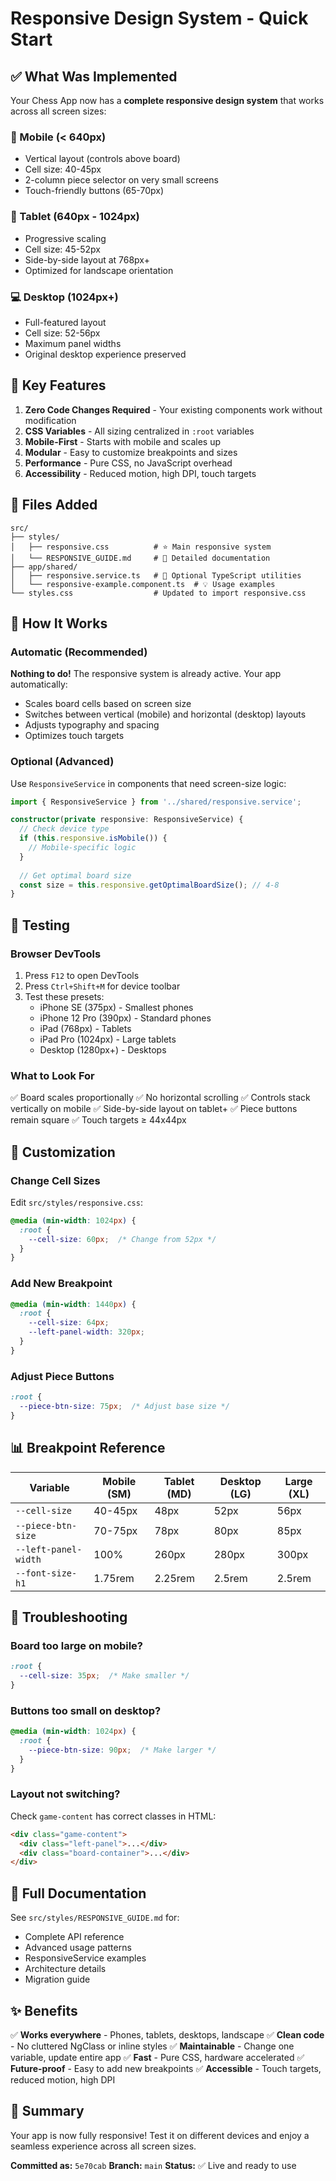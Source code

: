# Responsive Design System - Quick Start

## ✅ What Was Implemented

Your Chess App now has a **complete responsive design system** that works across all screen sizes:

### 📱 Mobile (< 640px)
- Vertical layout (controls above board)
- Cell size: 40-45px
- 2-column piece selector on very small screens
- Touch-friendly buttons (65-70px)

### 📱 Tablet (640px - 1024px)
- Progressive scaling
- Cell size: 45-52px
- Side-by-side layout at 768px+
- Optimized for landscape orientation

### 💻 Desktop (1024px+)
- Full-featured layout
- Cell size: 52-56px
- Maximum panel widths
- Original desktop experience preserved

## 🎯 Key Features

1. **Zero Code Changes Required** - Your existing components work without modification
2. **CSS Variables** - All sizing centralized in `:root` variables
3. **Mobile-First** - Starts with mobile and scales up
4. **Modular** - Easy to customize breakpoints and sizes
5. **Performance** - Pure CSS, no JavaScript overhead
6. **Accessibility** - Reduced motion, high DPI, touch targets

## 📂 Files Added

```
src/
├── styles/
│   ├── responsive.css          # ⭐ Main responsive system
│   └── RESPONSIVE_GUIDE.md     # 📖 Detailed documentation
├── app/shared/
│   ├── responsive.service.ts   # 🔧 Optional TypeScript utilities
│   └── responsive-example.component.ts  # 💡 Usage examples
└── styles.css                  # Updated to import responsive.css
```

## 🚀 How It Works

### Automatic (Recommended)
**Nothing to do!** The responsive system is already active. Your app automatically:
- Scales board cells based on screen size
- Switches between vertical (mobile) and horizontal (desktop) layouts
- Adjusts typography and spacing
- Optimizes touch targets

### Optional (Advanced)
Use `ResponsiveService` in components that need screen-size logic:

```typescript
import { ResponsiveService } from '../shared/responsive.service';

constructor(private responsive: ResponsiveService) {
  // Check device type
  if (this.responsive.isMobile()) {
    // Mobile-specific logic
  }
  
  // Get optimal board size
  const size = this.responsive.getOptimalBoardSize(); // 4-8
}
```

## 🧪 Testing

### Browser DevTools
1. Press `F12` to open DevTools
2. Press `Ctrl+Shift+M` for device toolbar
3. Test these presets:
   - iPhone SE (375px) - Smallest phones
   - iPhone 12 Pro (390px) - Standard phones
   - iPad (768px) - Tablets
   - iPad Pro (1024px) - Large tablets
   - Desktop (1280px+) - Desktops

### What to Look For
✅ Board scales proportionally
✅ No horizontal scrolling
✅ Controls stack vertically on mobile
✅ Side-by-side layout on tablet+
✅ Piece buttons remain square
✅ Touch targets ≥ 44x44px

## 🎨 Customization

### Change Cell Sizes
Edit `src/styles/responsive.css`:

```css
@media (min-width: 1024px) {
  :root {
    --cell-size: 60px;  /* Change from 52px */
  }
}
```

### Add New Breakpoint
```css
@media (min-width: 1440px) {
  :root {
    --cell-size: 64px;
    --left-panel-width: 320px;
  }
}
```

### Adjust Piece Buttons
```css
:root {
  --piece-btn-size: 75px;  /* Adjust base size */
}
```

## 📊 Breakpoint Reference

| Variable | Mobile (SM) | Tablet (MD) | Desktop (LG) | Large (XL) |
|----------|------------|-------------|--------------|------------|
| `--cell-size` | 40-45px | 48px | 52px | 56px |
| `--piece-btn-size` | 70-75px | 78px | 80px | 85px |
| `--left-panel-width` | 100% | 260px | 280px | 300px |
| `--font-size-h1` | 1.75rem | 2.25rem | 2.5rem | 2.5rem |

## 🐛 Troubleshooting

### Board too large on mobile?
```css
:root {
  --cell-size: 35px;  /* Make smaller */
}
```

### Buttons too small on desktop?
```css
@media (min-width: 1024px) {
  :root {
    --piece-btn-size: 90px;  /* Make larger */
  }
}
```

### Layout not switching?
Check `game-content` has correct classes in HTML:
```html
<div class="game-content">
  <div class="left-panel">...</div>
  <div class="board-container">...</div>
</div>
```

## 📖 Full Documentation

See `src/styles/RESPONSIVE_GUIDE.md` for:
- Complete API reference
- Advanced usage patterns
- ResponsiveService examples
- Architecture details
- Migration guide

## ✨ Benefits

✅ **Works everywhere** - Phones, tablets, desktops, landscape
✅ **Clean code** - No cluttered NgClass or inline styles
✅ **Maintainable** - Change one variable, update entire app
✅ **Fast** - Pure CSS, hardware accelerated
✅ **Future-proof** - Easy to add new breakpoints
✅ **Accessible** - Touch targets, reduced motion, high DPI

## 🎉 Summary

Your app is now fully responsive! Test it on different devices and enjoy a seamless experience across all screen sizes.

**Committed as:** `5e70cab`
**Branch:** `main`
**Status:** ✅ Live and ready to use
